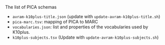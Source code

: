 The list of PICA schemas

- `avram-k10plus-title.json` (update with `update-avram-k10plus-title.sh`)
- `pica-marc.tsv`: mapping of PICA to MARC
- `vocabularies.json`: list and properties of the vocabularies used by K10plus.
- `k10plus-subjects.tsv` (Update with `update-avram-k10plus-subjects.sh`)

